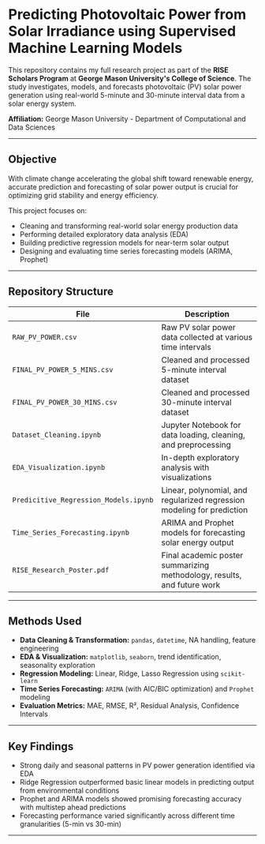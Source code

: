 # Predicting Photovoltaic Power from Solar Irradiance using Supervised Machine Learning Models

This repository contains my full research project as part of the **RISE Scholars Program** at **George Mason University's College of Science**. The study investigates, models, and forecasts photovoltaic (PV) solar power generation using real-world 5-minute and 30-minute interval data from a solar energy system.
  
**Affiliation:** George Mason University - Department of Computational and Data Sciences

---

## Objective

With climate change accelerating the global shift toward renewable energy, accurate prediction and forecasting of solar power output is crucial for optimizing grid stability and energy efficiency.

This project focuses on:
- Cleaning and transforming real-world solar energy production data
- Performing detailed exploratory data analysis (EDA)
- Building predictive regression models for near-term solar output
- Designing and evaluating time series forecasting models (ARIMA, Prophet)

---

## Repository Structure

| File | Description |
|-------------|-------------|
| `RAW_PV_POWER.csv` | Raw PV solar power data collected at various time intervals |
| `FINAL_PV_POWER_5_MINS.csv` | Cleaned and processed 5-minute interval dataset |
| `FINAL_PV_POWER_30_MINS.csv` | Cleaned and processed 30-minute interval dataset |
| `Dataset_Cleaning.ipynb` | Jupyter Notebook for data loading, cleaning, and preprocessing |
| `EDA_Visualization.ipynb` | In-depth exploratory analysis with visualizations |
| `Predicitive_Regression_Models.ipynb` | Linear, polynomial, and regularized regression modeling for prediction |
| `Time_Series_Forecasting.ipynb` | ARIMA and Prophet models for forecasting solar energy output |
| `RISE_Research_Poster.pdf` | Final academic poster summarizing methodology, results, and future work |

---

## Methods Used

- **Data Cleaning & Transformation:** `pandas`, `datetime`, NA handling, feature engineering
- **EDA & Visualization:** `matplotlib`, `seaborn`, trend identification, seasonality exploration
- **Regression Modeling:** Linear, Ridge, Lasso Regression using `scikit-learn`
- **Time Series Forecasting:** `ARIMA` (with AIC/BIC optimization) and `Prophet` modeling
- **Evaluation Metrics:** MAE, RMSE, R², Residual Analysis, Confidence Intervals

---

## Key Findings

- Strong daily and seasonal patterns in PV power generation identified via EDA
- Ridge Regression outperformed basic linear models in predicting output from environmental conditions
- Prophet and ARIMA models showed promising forecasting accuracy with multistep ahead predictions
- Forecasting performance varied significantly across different time granularities (5-min vs 30-min)

---
